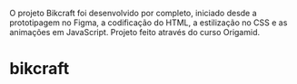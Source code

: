 O projeto Bikcraft foi desenvolvido por completo, iniciado desde a prototipagem no Figma, a codificação do HTML, a estilização no CSS e as animações em JavaScript. Projeto feito através do curso Origamid.
# bikcraft
